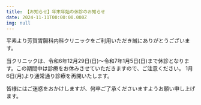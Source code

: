 ```yaml
---
title: 【お知らせ】年末年始の休診のお知らせ
date: 2024-11-11T00:00:00.000Z
img: null
---
```


平素より芳賀胃腸科内科クリニックをご利用いただき誠にありがとうございます。

当クリニックは、令和6年12月29日(日)〜令和7年1月5日(日)まで休診となります。この期間中は診療をお休みさせていただきますので、ご注意ください。 1月6日(月)より通常通り診療を再開いたします。

皆様にはご迷惑をおかけしますが、何卒ご了承くださいますようお願い申し上げます。
